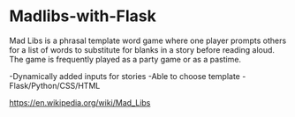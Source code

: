 # Madlibs-with-Flask

Mad Libs is a phrasal template word game where one player prompts others for a list of words to substitute for blanks 
in a story before reading aloud. The game is frequently played as a party game or as a pastime.

-Dynamically added inputs for stories
-Able to choose template
-Flask/Python/CSS/HTML

https://en.wikipedia.org/wiki/Mad_Libs
